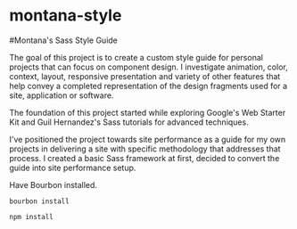 montana-style
=============

#Montana's Sass Style Guide

The goal of this project is to create a custom style guide for personal projects that can focus on component design. I investigate animation, color, context, layout, responsive presentation and variety of other features that help convey a completed representation of the design fragments used for a site, application or software.

The foundation of this project started while exploring Google's Web Starter Kit and Guil Hernandez's Sass tutorials for advanced techniques.

I've positioned the project towards site performance as a guide for my own projects in delivering a site with specific methodology that addresses that process. I created a basic Sass framework at first, decided to convert the guide into site performance setup.

Have Bourbon installed.

`bourbon install`

`npm install`
